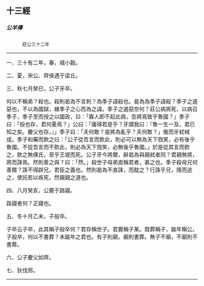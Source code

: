 

## 十三經

##### 公羊傳
　　　`莊公三十二年`

* * *

一、三十有二年，春，城小穀。

二、夏，宋公、齊侯遇于梁丘。

三、秋七月癸巳，公子牙卒。

何以不稱弟？殺也。殺則曷為不言刺？為季子諱殺也。曷為為季子諱殺？季子之遏惡也，不以為國獄，緣季子之心而為之諱。季子之遏惡奈何？莊公病將死，以病召季子，季子至而授之以國政，曰：「寡人即不起此病，吾將焉致乎魯國？」季子曰：「般也存，君何憂焉？」公曰：「庸得若是乎？牙謂我曰：『魯一生一及，君已知之矣。慶父也存。』」季子曰：「夫何敢？是將為亂乎？夫何敢？」俄而牙弒械成。季子和藥而飲之曰：「公子從吾言而飲此，則必可以無為天下戮笑，必有後乎魯國。不從吾言而不飲此，則必為天下戮笑，必無後乎魯國。」於是從其言而飲之，飲之無倮氏，至乎王堤而死。公子牙今將爾，辭曷為與親弒者同？君親無將，將而誅焉。然則善之與？曰：「然。」殺世子母弟直稱君者，甚之也。季子殺母兄何善爾？誅不得辟兄，君臣之義也。然則曷為不直誅，而酖之？行誅乎兄，隱而逃之，使託若以疾死，然親親之道也。

四、八月癸亥，公薨于路寢。

路寢者何？正寢也。

五、冬十月乙未，子般卒。

子卒云子卒，此其稱子般卒何？君存稱世子。君薨稱子某。既葬稱子，踰年稱公。子般卒，何以不書葬？未踰年之君也。有子則廟，廟則書葬。無子不廟，不廟則不書葬。

六、公子慶父如齊。

七、狄伐邢。

* * *

